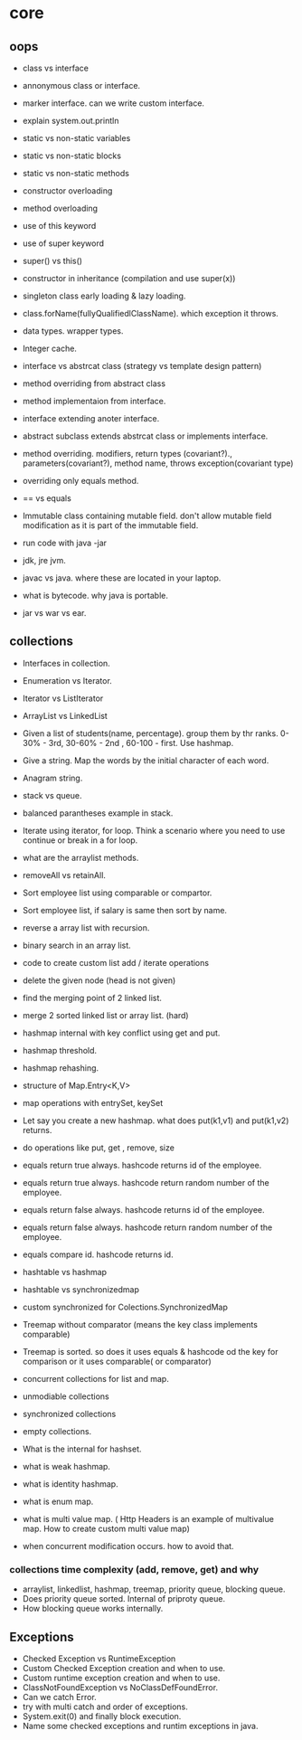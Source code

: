 # core

## oops
* class vs interface
* annonymous class or interface.
* marker interface. can we write custom interface.
* explain system.out.println
* static vs non-static variables
* static vs non-static blocks
* static vs non-static methods
* constructor overloading
* method overloading
* use of this keyword
* use of super keyword
* super() vs this()
* constructor in inheritance (compilation and use super(x))
* singleton class early loading & lazy loading.
* class.forName(fullyQualifiedlClassName). which exception it throws.
* data types. wrapper types.
* Integer cache.

* interface vs abstrcat class (strategy vs template design pattern)
* method overriding from abstract class
* method implementaion from interface.
* interface extending anoter interface.
* abstract subclass extends abstrcat class or implements interface.

* method overriding. modifiers, return types (covariant?)., parameters(covariant?), method name, throws exception(covariant type)
* overriding only equals method.
* == vs equals
* Immutable class containing mutable field. don't allow mutable field modification as it is part of the immutable field.
* run code with java -jar
* jdk, jre jvm.
* javac vs java. where these are located in your laptop.
* what is bytecode. why java is portable.
* jar vs war vs ear.


## collections

* Interfaces in collection.
* Enumeration vs Iterator.
* Iterator vs ListIterator
* ArrayList vs LinkedList
* Given a list of students(name, percentage). group them by thr ranks. 0-30% - 3rd, 30-60% - 2nd , 60-100 - first. Use hashmap.
* Give a string. Map the words by the initial character of each word.
* Anagram string.

* stack vs queue.
* balanced parantheses example in stack.
* Iterate using iterator, for loop. Think a scenario where you need to use continue or break in a for loop.

* what are the arraylist methods.
* removeAll vs retainAll.

* Sort employee list using comparable or compartor.
* Sort employee list, if salary is same then sort by name.

* reverse a array list with recursion.
* binary search in an array list.
* code to create custom list add / iterate operations
* delete the given node (head is not given)
* find the merging point of 2 linked list.
* merge 2 sorted linked list or array list. (hard)

* hashmap internal with key conflict using get and put.
* hashmap threshold.
* hashmap rehashing.
* structure of Map.Entry<K,V>
* map operations with entrySet, keySet
* Let say you create a new hashmap. what does put(k1,v1) and put(k1,v2) returns. 

* do operations like put, get , remove, size
* equals return true always. hashcode returns id of the employee.
* equals return true always. hashcode return random number of the employee.
* equals return false always. hashcode returns id of the employee.
* equals return false always. hashcode return random number of the employee.
* equals compare id. hashcode returns id.

* hashtable vs hashmap
* hashtable vs synchronizedmap
* custom synchronized for Colections.SynchronizedMap
* Treemap without comparator (means the key class implements comparable)
* Treemap is sorted. so does it uses equals & hashcode od the key for comparison or it uses comparable( or comparator)

* concurrent collections for list and map.
* unmodiable collections 
* synchronized collections
* empty collections.

* What is the internal for hashset.
* what is weak hashmap.
* what is identity hashmap.
* what is enum map.

* what is multi value map. ( Http Headers is an example of multivalue map. How to create custom multi value map)
* when concurrent modification occurs. how to avoid that.


### collections time complexity (add, remove, get) and why
* arraylist, linkedlist, hashmap, treemap, priority queue, blocking queue.
* Does priority queue sorted. Internal of priproty queue.
* How blocking queue works internally.

## Exceptions

* Checked Exception vs RuntimeException
* Custom Checked Exception creation and when to use.
* Custom runtime exception creation and when to use.
* ClassNotFoundException vs NoClassDefFoundError.
* Can we catch Error.
* try with multi catch and order of exceptions.
* System.exit(0) and finally block execution.
* Name some checked exceptions and runtim exceptions in java.

